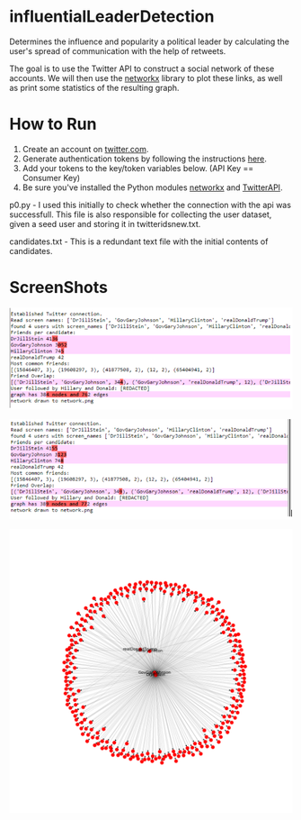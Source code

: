 # influentialLeaderDetection

Determines the influence and popularity a political leader by calculating the user's spread of communication with the help of retweets.<br>


The goal is to use the Twitter API to construct a social network of these
accounts. We will then use the [networkx](http://networkx.github.io/) library
to plot these links, as well as print some statistics of the resulting graph.

# How to Run

1. Create an account on [twitter.com](http://twitter.com).
2. Generate authentication tokens by following the instructions [here](https://dev.twitter.com/docs/auth/tokens-devtwittercom).
3. Add your tokens to the key/token variables below. (API Key == Consumer Key)
4. Be sure you've installed the Python modules
[networkx](http://networkx.github.io/) and
[TwitterAPI](https://github.com/geduldig/TwitterAPI).

p0.py - I used this initially to check whether the connection with the api was successfull. This file is also responsible for collecting the user dataset, given a seed user and storing it in twitteridsnew.txt.<br>

candidates.txt - This is a redundant text file with the initial contents of candidates.

# ScreenShots

![](preview/1.PNG)

![](preview/2.PNG)

![](preview/network.PNG)
